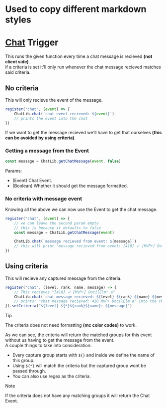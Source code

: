 # Used to copy different markdown styles

# [Chat](https://www.chattriggers.com/javadocs/-chat-triggers/com.chattriggers.ctjs.engine/-i-register/register-chat.html) Trigger
This runs the given function every time a chat message is recieved **(not client side)**.<br>
if a criteria is set it'll only run whenever the chat message recieved matches said criteria.

## No criteria
This will only recieve the event of the message.
```js
register("chat", (event) => {
    ChatLib.chat(`chat event recieved: ${event}`)
    // prints the event into the chat
})
```
If we want to get the message recieved we'll have to get that ourselves **(this can be avoided by using criteria)**.<br>
### Getting a message from the Event

```js
const message = ChatLib.getChatMessage(event, false)
```

Params:
* (Event) Chat Event.
* (Boolean) Whether it should get the message formatted.

### No criteria with message event
Knowing all the above we can now use the Event to get the chat message.
```js
register("chat", (event) => {
    // we can leave the second param empty
    // this is because it defaults to false
    const message = ChatLib.getChatMessage(event)

    ChatLib.chat(`message recieved from event: ${message}`)
    // this will print "message recieved from event: [410] ➶ [MVP+] DocilElm: a" into the chat
})
```

## Using criteria
This will recieve any captured message from the criteria.
```js
register("chat", (level, rank, name, message) => {
    // This recieves "[410] ➶ [MVP+] DocilElm: a"
    ChatLib.chat(`chat message recieved: ${level} ${rank} ${name} ${message}`)
    // prints: "chat message recieved: 410 MVP+ DocilElm a" into the chat
}).setCriteria("${level} ${*}${rank}${name}: ${message}")
```
> [!TIP]
> The criteria does not need formatting **(mc color codes)** to work.

As we can see, the criteria will return the matched groups for this event without us having to get the message from the event.<br>
A couple things to take into consideration:
* Every capture group starts with ``${}`` and inside we define the name of this group.
* Using ``${*}`` will match the criteria but the captured group wont be passed through.
* You can also use regex as the criteria.

> [!NOTE]
> If the criteria does not have any matching groups it will return the Chat Event.
